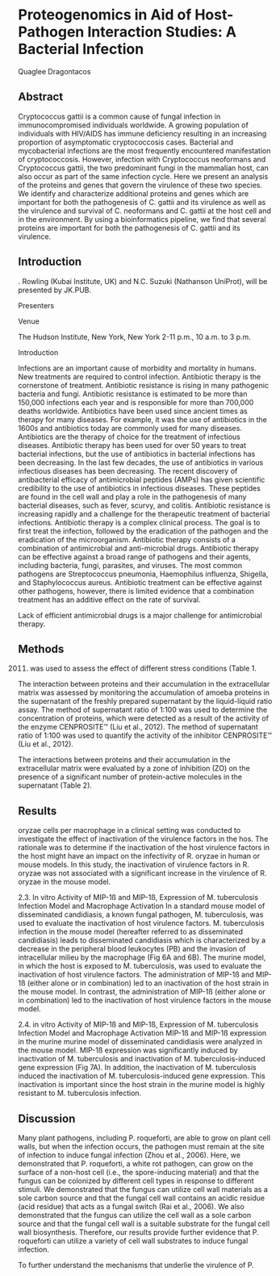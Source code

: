 # Proteogenomics in Aid of Host-Pathogen Interaction Studies: A Bacterial Infection
Quaglee Dragontacos


## Abstract
Cryptococcus gattii is a common cause of fungal infection in immunocompromised individuals worldwide. A growing population of individuals with HIV/AIDS has immune deficiency resulting in an increasing proportion of asymptomatic cryptococcosis cases. Bacterial and mycobacterial infections are the most frequently encountered manifestation of cryptococcosis. However, infection with Cryptococcus neoformans and Cryptococcus gattii, the two predominant fungi in the mammalian host, can also occur as part of the same infection cycle. Here we present an analysis of the proteins and genes that govern the virulence of these two species. We identify and characterize additional proteins and genes which are important for both the pathogenesis of C. gattii and its virulence as well as the virulence and survival of C. neoformans and C. gattii at the host cell and in the environment. By using a bioinformatics pipeline, we find that several proteins are important for both the pathogenesis of C. gattii and its virulence.


## Introduction
. Rowling (Kubai Institute, UK) and N.C. Suzuki (Nathanson UniProt), will be presented by JK.PUB.

Presenters

Venue

The Hudson Institute, New York, New York 2-11 p.m., 10 a.m. to 3 p.m.

Introduction

Infections are an important cause of morbidity and mortality in humans. New treatments are required to control infection. Antibiotic therapy is the cornerstone of treatment. Antibiotic resistance is rising in many pathogenic bacteria and fungi. Antibiotic resistance is estimated to be more than 150,000 infections each year and is responsible for more than 700,000 deaths worldwide. Antibiotics have been used since ancient times as therapy for many diseases. For example, it was the use of antibiotics in the 1600s and antibiotics today are commonly used for many diseases. Antibiotics are the therapy of choice for the treatment of infectious diseases. Antibiotic therapy has been used for over 50 years to treat bacterial infections, but the use of antibiotics in bacterial infections has been decreasing. In the last few decades, the use of antibiotics in various infectious diseases has been decreasing. The recent discovery of antibacterial efficacy of antimicrobial peptides (AMPs) has given scientific credibility to the use of antibiotics in infectious diseases. These peptides are found in the cell wall and play a role in the pathogenesis of many bacterial diseases, such as fever, scurvy, and colitis. Antibiotic resistance is increasing rapidly and a challenge for the therapeutic treatment of bacterial infections. Antibiotic therapy is a complex clinical process. The goal is to first treat the infection, followed by the eradication of the pathogen and the eradication of the microorganism. Antibiotic therapy consists of a combination of antimicrobial and anti-microbial drugs. Antibiotic therapy can be effective against a broad range of pathogens and their agents, including bacteria, fungi, parasites, and viruses. The most common pathogens are Streptococcus pneumonia, Haemophilus influenza, Shigella, and Staphylococcus aureus. Antibiotic treatment can be effective against other pathogens, however, there is limited evidence that a combination treatment has an additive effect on the rate of survival.

Lack of efficient antimicrobial drugs is a major challenge for antimicrobial therapy.


## Methods
 2011) was used to assess the effect of different stress conditions (Table 1.

The interaction between proteins and their accumulation in the extracellular matrix was assessed by monitoring the accumulation of amoeba proteins in the supernatant of the freshly prepared supernatant by the liquid-liquid ratio assay. The method of supernatant ratio of 1:100 was used to determine the concentration of proteins, which were detected as a result of the activity of the enzyme CENPROSITE™ (Liu et al., 2012). The method of supernatant ratio of 1:100 was used to quantify the activity of the inhibitor CENPROSITE™ (Liu et al., 2012).

The interactions between proteins and their accumulation in the extracellular matrix were evaluated by a zone of inhibition (ZO) on the presence of a significant number of protein-active molecules in the supernatant (Table 2).


## Results
oryzae cells per macrophage in a clinical setting was conducted to investigate the effect of inactivation of the virulence factors in the hos. The rationale was to determine if the inactivation of the host virulence factors in the host might have an impact on the infectivity of R. oryzae in human or mouse models. In this study, the inactivation of virulence factors in R. oryzae was not associated with a significant increase in the virulence of R. oryzae in the mouse model.

2.3. In vitro Activity of MIP-1ß and MIP-1ß, Expression of M. tuberculosis Infection Model and Macrophage Activation
In a standard mouse model of disseminated candidiasis, a known fungal pathogen, M. tuberculosis, was used to evaluate the inactivation of host virulence factors. M. tuberculosis infection in the mouse model (hereafter referred to as disseminated candidiasis) leads to disseminated candidiasis which is characterized by a decrease in the peripheral blood leukocytes (PB) and the invasion of intracellular milieu by the macrophage (Fig 6A and 6B). The murine model, in which the host is exposed to M. tuberculosis, was used to evaluate the inactivation of host virulence factors. The administration of MIP-1ß and MIP-1ß (either alone or in combination) led to an inactivation of the host strain in the mouse model. In contrast, the administration of MIP-1ß (either alone or in combination) led to the inactivation of host virulence factors in the mouse model.

2.4. in vitro Activity of MIP-1ß and MIP-1ß, Expression of M. tuberculosis Infection Model and Macrophage Activation
MIP-1ß and MIP-1ß expression in the murine murine model of disseminated candidiasis were analyzed in the mouse model. MIP-1ß expression was significantly induced by inactivation of M. tuberculosis and inactivation of M. tuberculosis-induced gene expression (Fig 7A). In addition, the inactivation of M. tuberculosis induced the inactivation of M. tuberculosis-induced gene expression. This inactivation is important since the host strain in the murine model is highly resistant to M. tuberculosis infection.


## Discussion
Many plant pathogens, including P. roqueforti, are able to grow on plant cell walls, but when the infection occurs, the pathogen must remain at the site of infection to induce fungal infection (Zhou et al., 2006). Here, we demonstrated that P. roqueforti, a white rot pathogen, can grow on the surface of a non-host cell (i.e., the spore-inducing material) and that the fungus can be colonized by different cell types in response to different stimuli. We demonstrated that the fungus can utilize cell wall materials as a sole carbon source and that the fungal cell wall contains an acidic residue (acid residue) that acts as a fungal switch (Rai et al., 2006). We also demonstrated that the fungus can utilize the cell wall as a sole carbon source and that the fungal cell wall is a suitable substrate for the fungal cell wall biosynthesis. Therefore, our results provide further evidence that P. roqueforti can utilize a variety of cell wall substrates to induce fungal infection.

To further understand the mechanisms that underlie the virulence of P.
